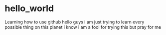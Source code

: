 # hello_world
Learning how to use github
hello guys
i am just trying to learn every possible thing on this planet
i know i am a fool for trying this
but pray for me
